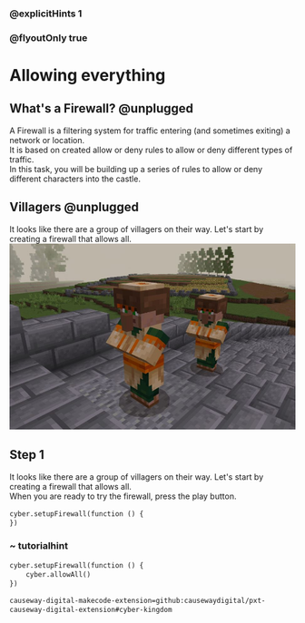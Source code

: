 ### @explicitHints 1
### @flyoutOnly true

# Allowing everything

## What's a Firewall? @unplugged
A Firewall is a filtering system for traffic entering (and sometimes exiting) a network or location.    
It is based on created allow or deny rules to allow or deny different types of traffic.   
In this task, you will be building up a series of rules to allow or deny different characters into the castle.

## Villagers @unplugged
It looks like there are a group of villagers on their way. Let's start by creating a firewall that allows all.   
![Villages](https://raw.githubusercontent.com/CausewayDigital/Minecraft-EE-MakeCode/main/tutorials/cyber-kingdom/firewall/images/level_1.jpg)
## Step 1
It looks like there are a group of villagers on their way. Let's start by creating a firewall that allows all.   
When you are ready to try the firewall, press the play button.
```template
cyber.setupFirewall(function () {
})
```

### ~ tutorialhint
```blocks
cyber.setupFirewall(function () {
    cyber.allowAll()
})

```

```package
causeway-digital-makecode-extension=github:causewaydigital/pxt-causeway-digital-extension#cyber-kingdom
```
